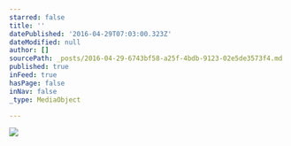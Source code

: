 ```yaml
---
starred: false
title: ''
datePublished: '2016-04-29T07:03:00.323Z'
dateModified: null
author: []
sourcePath: _posts/2016-04-29-6743bf58-a25f-4bdb-9123-02e5de3573f4.md
published: true
inFeed: true
hasPage: false
inNav: false
_type: MediaObject

---
```

![](https://the-grid-user-content.s3-us-west-2.amazonaws.com/5ef11e73-4612-499c-a2ff-357a57392852.jpg)